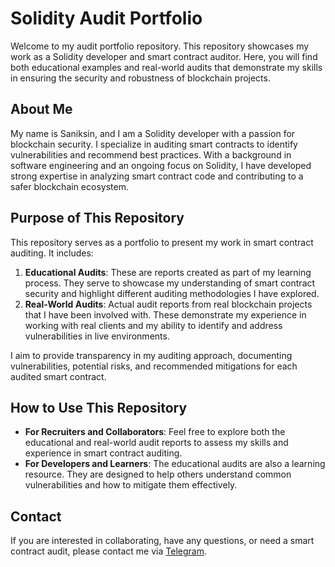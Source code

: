 # Solidity Audit Portfolio

Welcome to my audit portfolio repository. This repository showcases my work as a Solidity developer and smart contract auditor. Here, you will find both educational examples and real-world audits that demonstrate my skills in ensuring the security and robustness of blockchain projects.

## About Me

My name is Saniksin, and I am a Solidity developer with a passion for blockchain security. I specialize in auditing smart contracts to identify vulnerabilities and recommend best practices. With a background in software engineering and an ongoing focus on Solidity, I have developed strong expertise in analyzing smart contract code and contributing to a safer blockchain ecosystem.

## Purpose of This Repository

This repository serves as a portfolio to present my work in smart contract auditing. It includes:

1. **Educational Audits**: These are reports created as part of my learning process. They serve to showcase my understanding of smart contract security and highlight different auditing methodologies I have explored.
2. **Real-World Audits**: Actual audit reports from real blockchain projects that I have been involved with. These demonstrate my experience in working with real clients and my ability to identify and address vulnerabilities in live environments.

I aim to provide transparency in my auditing approach, documenting vulnerabilities, potential risks, and recommended mitigations for each audited smart contract.

## How to Use This Repository

- **For Recruiters and Collaborators**: Feel free to explore both the educational and real-world audit reports to assess my skills and experience in smart contract auditing.
- **For Developers and Learners**: The educational audits are also a learning resource. They are designed to help others understand common vulnerabilities and how to mitigate them effectively.

## Contact

If you are interested in collaborating, have any questions, or need a smart contract audit, please contact me via [Telegram](https://t.me/saniksin).


